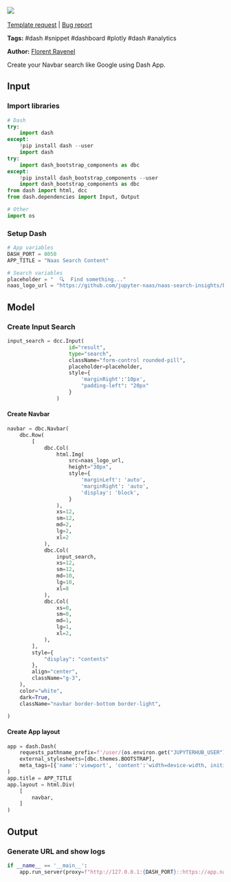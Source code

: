 <a href="https://app.naas.ai/user-redirect/naas/downloader?url=https://raw.githubusercontent.com/jupyter-naas/awesome-notebooks/master/Dash/Dash_Create_Navbar_Search.ipynb" target="_parent"><img src="https://naasai-public.s3.eu-west-3.amazonaws.com/open_in_naas.svg"/></a><br><br><a href="https://github.com/jupyter-naas/awesome-notebooks/issues/new?assignees=&labels=&template=template-request.md&title=Tool+-+Action+of+the+notebook+">Template request</a> | <a href="https://github.com/jupyter-naas/awesome-notebooks/issues/new?assignees=&labels=bug&template=bug_report.md&title=Dash+-+Create+Navbar+Search:+Error+short+description">Bug report</a>

**Tags:** #dash #snippet #dashboard #plotly #dash #analytics

**Author:** [Florent Ravenel](https://www.linkedin.com/in/florent-ravenel/)

Create your Navbar search like Google using Dash App.

## Input

### Import libraries


```python
# Dash
try:
    import dash
except:
    !pip install dash --user
    import dash
try:
    import dash_bootstrap_components as dbc
except:
    !pip install dash_bootstrap_components --user
    import dash_bootstrap_components as dbc
from dash import html, dcc
from dash.dependencies import Input, Output

# Other
import os
```

### Setup Dash


```python
# App variables
DASH_PORT = 8050
APP_TITLE = "Naas Search Content"

# Search variables
placeholder = "  🔍  Find something..."
naas_logo_url = "https://github.com/jupyter-naas/naas-search-insights/blob/9ade37588d13698a4308b160978b4ad34176ecc3/inputs/naas-bg-white.png?raw=true"
```

## Model

### Create Input Search


```python
input_search = dcc.Input(
                    id="result",
                    type="search",
                    className="form-control rounded-pill",
                    placeholder=placeholder,
                    style={
                        'marginRight':'10px',
                        "padding-left": "20px"
                    }
                )
```

#### Create Navbar


```python
navbar = dbc.Navbar(
    dbc.Row(
        [
            dbc.Col(
                html.Img(
                    src=naas_logo_url,
                    height="30px",
                    style={
                        'marginLeft': 'auto',
                        'marginRight': 'auto',
                        'display': 'block',
                    }
                ),
                xs=12,
                sm=12,
                md=2,
                lg=2,
                xl=2
            ),
            dbc.Col(
                input_search,
                xs=12,
                sm=12,
                md=10,
                lg=10,
                xl=8
            ),
            dbc.Col(
                xs=0,
                sm=0,
                md=1,
                lg=1,
                xl=2,
            ),
        ],
        style={
            "display": "contents"
        },
        align="center",
        className="g-3",
    ),
    color="white",
    dark=True,
    className="navbar border-bottom border-light",

)
```

#### Create App layout


```python
app = dash.Dash(
    requests_pathname_prefix=f'/user/{os.environ.get("JUPYTERHUB_USER")}/proxy/{DASH_PORT}/', 
    external_stylesheets=[dbc.themes.BOOTSTRAP],
    meta_tags=[{'name':'viewport', 'content':'width=device-width, initial-scale=1.0'}]
) 
app.title = APP_TITLE
app.layout = html.Div(
    [
        navbar,
    ]
)
```

## Output

### Generate URL and show logs


```python
if __name__ == '__main__':
    app.run_server(proxy=f"http://127.0.0.1:{DASH_PORT}::https://app.naas.ai")
```
